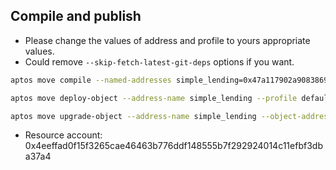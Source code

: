 
## Compile and publish

- Please change the values of address and profile to yours appropriate values.
- Could remove `--skip-fetch-latest-git-deps` options if you want.

```sh
aptos move compile --named-addresses simple_lending=0x47a117902a908386980b03ebcbbe4f8eba95719aaf8ce094d873900fb5172ef9  --included-artifacts none --skip-fetch-latest-git-deps
```

```sh
aptos move deploy-object --address-name simple_lending --profile default-movement-aptos --included-artifacts none --skip-fetch-latest-git-deps
```

```sh
aptos move upgrade-object --address-name simple_lending --object-address 0xa0fd52f02567234b1a743e823214c81d659090de1eb3da5e305114fdaa76159e --profile default-movement-aptos --included-artifacts none --skip-fetch-latest-git-deps --assume-yes
```

- Resource account: 0x4eeffad0f15f3265cae46463b776ddf148555b7f292924014c11efbf3dba37a4